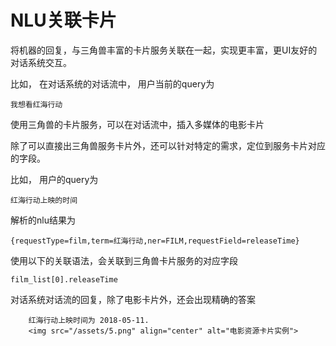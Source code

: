 # NLU关联卡片

将机器的回复，与三角兽丰富的卡片服务关联在一起，实现更丰富，更UI友好的对话系统交互。

比如，
在对话系统的对话流中，
用户当前的query为

`我想看红海行动`

使用三角兽的卡片服务，可以在对话流中，插入多媒体的电影卡片

除了可以直接出三角兽服务卡片外，还可以针对特定的需求，定位到服务卡片对应的字段。

比如，
用户的query为

`红海行动上映的时间`

解析的nlu结果为

`{requestType=film,term=红海行动,ner=FILM,requestField=releaseTime}`

使用以下的关联语法，会关联到三角兽卡片服务的对应字段

`film_list[0].releaseTime`

对话系统对话流的回复，除了电影卡片外，还会出现精确的答案

```
    红海行动上映时间为 2018-05-11.
    <img src="/assets/5.png" align="center" alt="电影资源卡片实例">
```